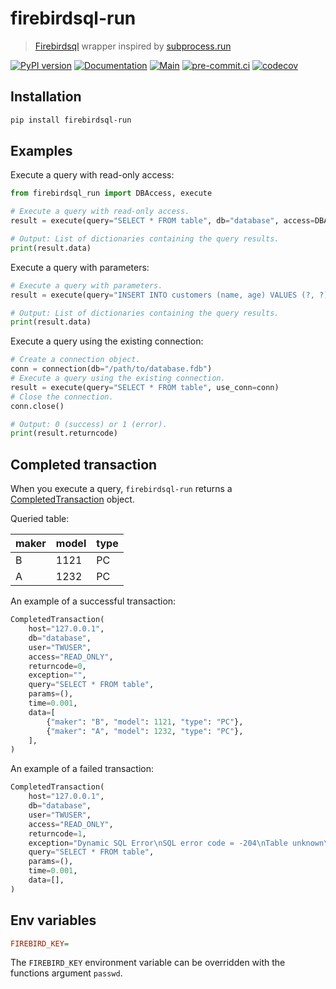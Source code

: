 # firebirdsql-run

> [Firebirdsql](https://github.com/nakagami/pyfirebirdsql/) wrapper inspired by [subprocess.run](https://docs.python.org/3/library/subprocess.html#subprocess.run)

[![PyPI version](https://img.shields.io/pypi/v/firebirdsql-run)](https://pypi.org/project/firebirdsql-run)
[![Documentation](https://img.shields.io/badge/docs-github-blue.svg)](https://deadnews.github.io/firebirdsql-run)
[![Main](https://github.com/DeadNews/firebirdsql-run/actions/workflows/main.yml/badge.svg)](https://github.com/DeadNews/firebirdsql-run/actions/workflows/main.yml)
[![pre-commit.ci](https://results.pre-commit.ci/badge/github/DeadNews/firebirdsql-run/main.svg)](https://results.pre-commit.ci/latest/github/DeadNews/firebirdsql-run/main)
[![codecov](https://codecov.io/gh/DeadNews/firebirdsql-run/branch/main/graph/badge.svg?token=OCZDZIYPMC)](https://codecov.io/gh/DeadNews/firebirdsql-run)

## Installation

```sh
pip install firebirdsql-run
```

## Examples

Execute a query with read-only access:

```py
from firebirdsql_run import DBAccess, execute

# Execute a query with read-only access.
result = execute(query="SELECT * FROM table", db="database", access=DBAccess.READ_ONLY)

# Output: List of dictionaries containing the query results.
print(result.data)
```

Execute a query with parameters:

```py
# Execute a query with parameters.
result = execute(query="INSERT INTO customers (name, age) VALUES (?, ?)", params=("John", 25))

# Output: List of dictionaries containing the query results.
print(result.data)
```

Execute a query using the existing connection:

```py
# Create a connection object.
conn = connection(db="/path/to/database.fdb")
# Execute a query using the existing connection.
result = execute(query="SELECT * FROM table", use_conn=conn)
# Close the connection.
conn.close()

# Output: 0 (success) or 1 (error).
print(result.returncode)
```

## Completed transaction

When you execute a query, `firebirdsql-run` returns a [CompletedTransaction](https://deadnews.github.io/firebirdsql-run/src/type/#firebirdsql_run.type.CompletedTransaction) object.

Queried table:

| maker | model | type |
| ----- | ----- | ---- |
| B     | 1121  | PC   |
| A     | 1232  | PC   |

An example of a successful transaction:

```py
CompletedTransaction(
    host="127.0.0.1",
    db="database",
    user="TWUSER",
    access="READ_ONLY",
    returncode=0,
    exception="",
    query="SELECT * FROM table",
    params=(),
    time=0.001,
    data=[
        {"maker": "B", "model": 1121, "type": "PC"},
        {"maker": "A", "model": 1232, "type": "PC"},
    ],
)
```

An example of a failed transaction:

```py
CompletedTransaction(
    host="127.0.0.1",
    db="database",
    user="TWUSER",
    access="READ_ONLY",
    returncode=1,
    exception="Dynamic SQL Error\nSQL error code = -204\nTable unknown\ntable\nAt line 1, column 15\n",
    query="SELECT * FROM table",
    params=(),
    time=0.001,
    data=[],
)
```

## Env variables

```ini
FIREBIRD_KEY=
```

The `FIREBIRD_KEY` environment variable can be overridden with the functions argument `passwd`.
